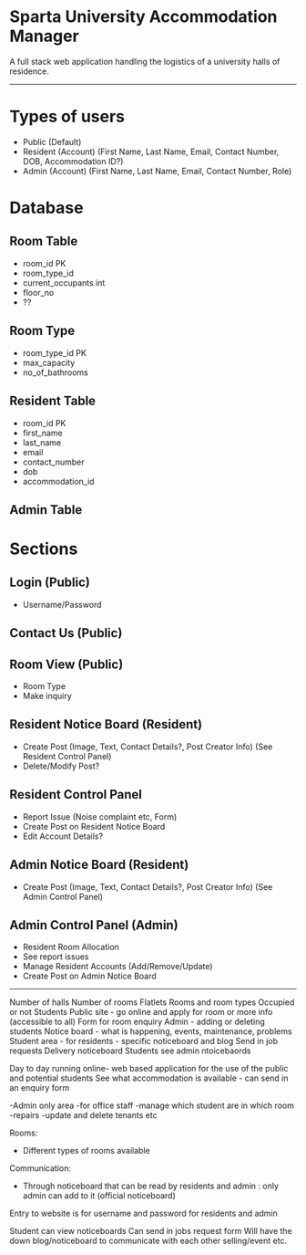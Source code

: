 # Sparta University  Accommodation Manager
A full stack web application handling the logistics of a university halls of residence. 

---------------------------------------------------------
# Types of users
- Public (Default)
- Resident (Account) (First Name, Last Name, Email, Contact Number, DOB, Accommodation ID?)
- Admin (Account) (First Name, Last Name, Email, Contact Number, Role)

# Database

## Room Table
- room_id PK
- room_type_id 
- current_occupants int 
- floor_no
- ??

## Room Type
- room_type_id PK
- max_capacity
- no_of_bathrooms

## Resident Table
- room_id PK
- first_name
- last_name
- email
- contact_number
- dob
- accommodation_id

## Admin Table



# Sections

## Login (Public)
- Username/Password

## Contact Us (Public)

## Room View (Public)
- Room Type
- Make inquiry 

## Resident Notice Board (Resident)
- Create Post (Image, Text, Contact Details?, Post Creator Info) (See Resident Control Panel)
- Delete/Modify Post?


## Resident Control Panel
- Report Issue (Noise complaint etc, Form)
- Create Post on Resident Notice Board
- Edit Account Details?


## Admin Notice Board (Resident)
- Create Post (Image, Text, Contact Details?, Post Creator Info) (See Admin Control Panel)

## Admin Control Panel (Admin)
- Resident Room Allocation
- See report issues
- Manage Resident Accounts (Add/Remove/Update)
- Create Post on Admin Notice Board








-----------------------------------------------------------

Number of halls 
Number of rooms
Flatlets
Rooms and room types
Occupied or not
Students 
Public site - go online and apply for room or more info (accessible to all)
Form for room enquiry
Admin - adding or deleting students
Notice board - what is happening, events, maintenance, problems
Student area - for residents - specific noticeboard and blog
Send in job requests
Delivery noticeboard 
Students see admin ntoicebaords 

Day to day running online- web based application for the use of the public and potential students
See what accommodation is available - can send in an enquiry form

-Admin only area
-for office staff
-manage which student are in which room
-repairs
-update and delete tenants etc

Rooms:
- Different types of rooms available

Communication:
- Through noticeboard that can be read by residents and admin : only admin can add to it (official noticeboard)

Entry to website is for username and password for residents and admin

Student can view noticeboards
Can send in jobs request form 
Will have the down blog/noticeboard to communicate with each other selling/event etc. 
